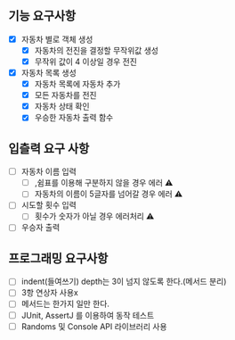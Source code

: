 ## 기능 요구사항
-[x] 자동차 별로 객체 생성
  -[x] 자동차의 전진을 결정할 무작위값 생성
  -[x] 무작위 값이 4 이상일 경우 전진
- [x] 자동차 목록 생성
  -[x] 자동차 목록에 자동차 추가
  -[x] 모든 자동차를 전진
  -[x] 자동차 상태 확인
  -[x] 우승한 자동차 출력 함수

## 입츨력 요구 사항
-[ ] 자동차 이름 입력
  -[ ] ,쉼표를 이용해 구분하지 않을 경우 에러 ⚠️
  -[ ] 자동차의 이름이 5글자를 넘어갈 경우 에러 ⚠️
-[ ] 시도할 횟수 입력
  -[ ] 횟수가 숫자가 아닐 경우 에러처리 ⚠️
-[ ] 우승자 출력

## 프로그래밍 요구사항
-[ ] indent(들여쓰기) depth는 3이 넘지 않도록 한다.(메서드 분리)
-[ ] 3항 연상자 사용x
-[ ] 메서드는 한가지 일만 한다.
-[ ] JUnit, AssertJ 를 이용하여 동작 테스트
-[ ] Randoms 및 Console API 라이브러리 사용
